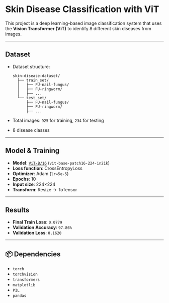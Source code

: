 
#  Skin Disease Classification with ViT

This project is a deep learning-based image classification system that uses the **Vision Transformer (ViT)** to identify 8 different skin diseases from images.

---

##  Dataset

* Dataset structure:

  ```
  skin-disease-dataset/
    ├── train_set/
    │   ├── FU-nail-fungus/
    │   ├── FU-ringworm/
    │   ├── ...
    └── test_set/
        ├── FU-nail-fungus/
        ├── FU-ringworm/
        ├── ...
  ```
* Total images: `925` for training, `234` for testing
* 8 disease classes

---

##  Model & Training

* **Model**: [`ViT-B/16`](https://huggingface.co/google/vit-base-patch16-224-in21k) (`vit-base-patch16-224-in21k`)
* **Loss function**: CrossEntropyLoss
* **Optimizer**: Adam (`lr=5e-5`)
* **Epochs**: 10
* **Input size**: 224×224
* **Transform**: Resize → ToTensor

---

##  Results

* **Final Train Loss**: `0.0779`
* **Validation Accuracy**: `97.86%`
* **Validation Loss**: `0.1620`

---



## 📦 Dependencies

* `torch`
* `torchvision`
* `transformers`
* `matplotlib`
* `PIL`
* `pandas`


